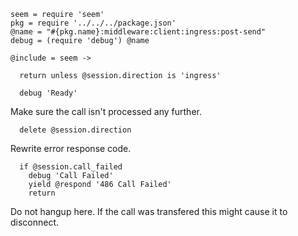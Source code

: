     seem = require 'seem'
    pkg = require '../../../package.json'
    @name = "#{pkg.name}:middleware:client:ingress:post-send"
    debug = (require 'debug') @name

    @include = seem ->

      return unless @session.direction is 'ingress'

      debug 'Ready'

Make sure the call isn't processed any further.

      delete @session.direction

Rewrite error response code.

      if @session.call_failed
        debug 'Call Failed'
        yield @respond '486 Call Failed'
        return

Do not hangup here. If the call was transfered this might cause it to disconnect.
